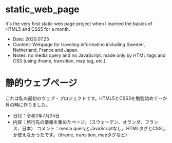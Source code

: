 # static_web_page  
It's the very first static web page project when I learned the basics of HTML5 and CSS5 for a month.
* Date: 2020.07.25
* Content: Webpage for traveling informatino including Sweden, Netherland, France and Japan.
* Notes: no media query and no JavaScript. made only by HTML tags and CSS (using iframe, transition, map tag, etc.)

# 静的ウェブページ  
これは私の最初のウェブ・プロジェクトです。HTML5とCSS3を勉強始めて一か月の時に作りました。
* 日付：令和2年7月25日
* 内容：旅行先の情報を集めたページ。（スウェーデン、オランダ、フランス、日本）
コメント：media queryとJavaScriptなし。HTMLタグとCSSしか使えなかったです。（iframe, transition, mapタグなど）
